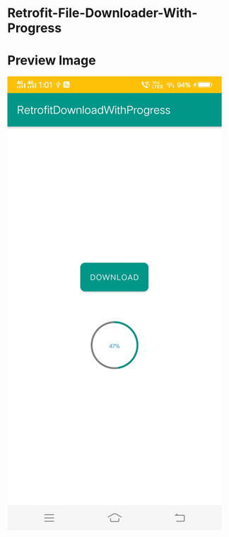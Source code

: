 # Retrofit-File-Downloader-With-Progress

# Preview Image

![SC1](https://github.com/VimalPatel14/Retrofit-File-Downloader-With-Progress/blob/master/Screenshot_20210210_130159.jpg)
